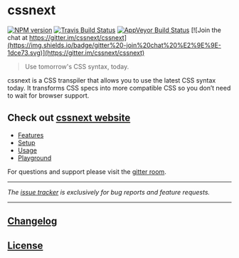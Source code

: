 # cssnext

[![NPM version](http://img.shields.io/npm/v/cssnext.svg?style=flat)](https://www.npmjs.org/package/cssnext)
[![Travis Build Status](https://img.shields.io/travis/cssnext/cssnext.svg?label=unix%20build)](https://travis-ci.org/cssnext/cssnext)
[![AppVeyor Build Status](https://img.shields.io/appveyor/ci/MoOx/cssnext.svg?label=windows%20build)](https://ci.appveyor.com/project/MoOx/cssnext)
[![Join the chat at https://gitter.im/cssnext/cssnext](https://img.shields.io/badge/gitter%20-join%20chat%20%E2%9E%9E-1dce73.svg)](https://gitter.im/cssnext/cssnext)


> Use tomorrow's CSS syntax, today.

cssnext is a CSS transpiler that allows you to use the latest CSS syntax today.
It transforms CSS specs into more compatible CSS so you don’t need to wait for browser support. 

## Check out [cssnext website](https://cssnext.github.io/)

- [Features](https://cssnext.github.io/features/)
- [Setup](https://cssnext.github.io/setup/)
- [Usage](https://cssnext.github.io/usage/)
- [Playground](https://cssnext.github.io/playground/)

For questions and support please visit the
[gitter room](https://gitter.im/cssnext/cssnext).

---

_The [issue tracker](https://github.com/cssnext/cssnext/issues) is exclusively for bug reports and feature requests._

---

## [Changelog](CHANGELOG.md)

## [License](LICENSE)
